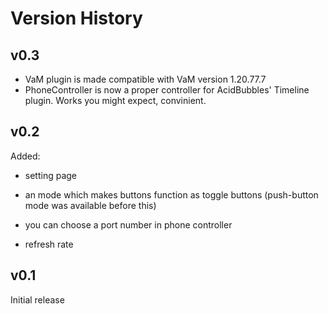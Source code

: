 # Version History

## v0.3

- VaM plugin is made compatible with VaM version 1.20.77.7
- PhoneController is now a proper controller for AcidBubbles' Timeline plugin. Works you might expect, convinient.

## v0.2
Added:

- setting page

- an mode which makes buttons function as toggle buttons (push-button mode was available before this)

- you can choose a port number in phone controller

- refresh rate


## v0.1

Initial release